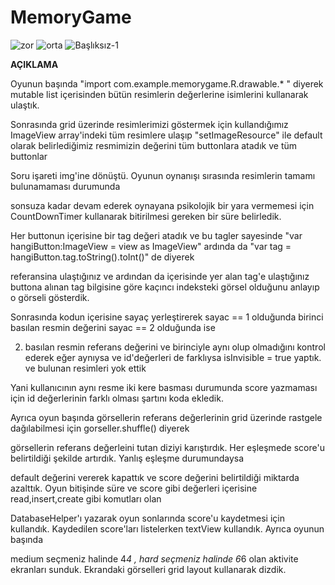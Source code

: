 # MemoryGame
![zor](https://user-images.githubusercontent.com/75802906/163713817-0855f127-2afe-4a6c-aa87-768f5ab4e7d5.gif)
![orta](https://user-images.githubusercontent.com/75802906/163713825-3980d48b-a0bc-4c13-b142-63da6787590e.gif)
![Başlıksız-1](https://user-images.githubusercontent.com/75802906/163725726-90f212b5-6938-4b08-a3b0-082e604ace29.jpg)


**AÇIKLAMA**

 Oyunun başında  "import com.example.memorygame.R.drawable.* "  diyerek mutable list içerisinden bütün resimlerin değerlerine isimlerini kullanarak ulaştık.



Sonrasında grid üzerinde resimlerimizi göstermek için kullandığımız ImageView array'indeki tüm resimlere ulaşıp "setImageResource" ile default olarak belirlediğimiz resmimizin değerini tüm buttonlara atadık ve tüm buttonlar

Soru işareti img'ine dönüştü. Oyunun oynanışı sırasında resimlerin tamamı bulunamaması durumunda

sonsuza kadar devam ederek oynayana psikolojik bir yara vermemesi için CountDownTimer kullanarak bitirilmesi gereken bir süre belirledik.

Her buttonun içerisine bir tag değeri atadık ve bu tagler sayesinde "var hangiButton:ImageView = view as ImageView" ardında da "var tag = hangiButton.tag.toString().toInt()" de diyerek

referansina ulaştığınız ve ardından da içerisinde yer alan tag'e ulaştığınız buttona alınan tag bilgisine göre kaçıncı indeksteki görsel olduğunu anlayıp o görseli gösterdik.

Sonrasında kodun içerisine sayaç yerleştirerek sayac == 1 olduğunda birinci basılan resmin değerini sayac == 2 olduğunda ise


2. basılan resmin referans değerini ve birinciyle aynı olup olmadığını kontrol ederek eğer aynıysa ve id'değerleri de farklıysa isInvisible = true yaptık. ve bulunan resimleri yok ettik

Yani kullanıcının aynı resme iki kere basması durumunda score yazmaması için id değerlerinin farklı olması şartını koda ekledik.

Ayrıca oyun başında görsellerin referans değerlerinin grid üzerinde rastgele dağılabilmesi için gorseller.shuffle() diyerek

görsellerin referans değerleini tutan diziyi karıştırdık. Her eşleşmede score'u belirtildiği şekilde artırdık. Yanlış eşleşme durumundaysa

default değerini vererek kapattık ve score değerini belirtildiği miktarda azalttık. Oyun bitişinde süre ve score gibi değerleri içerisine read,insert,create gibi komutları olan

DatabaseHelper'ı yazarak oyun sonlarında score'u kaydetmesi için kullandık. Kaydedilen score'ları listelerken textView kullandık. Ayrıca oyunun başında

medium seçmeniz halinde 4*4 , hard seçmeniz halinde 6*6 olan aktivite ekranları sunduk. Ekrandaki görselleri grid layout kullanarak dizdik.

